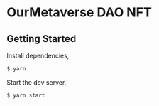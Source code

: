 # OurMetaverse DAO NFT

## Getting Started

Install dependencies,

```bash
$ yarn
```

Start the dev server,

```bash
$ yarn start
```
